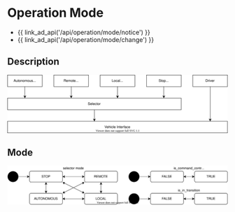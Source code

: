 # Operation Mode

- {{ link_ad_api('/api/operation/mode/notice') }}
- {{ link_ad_api('/api/operation/mode/change') }}

## Description

![operation-architecture](./architecture.drawio.svg)

## Mode

![operation-mode](./mode.drawio.svg)
